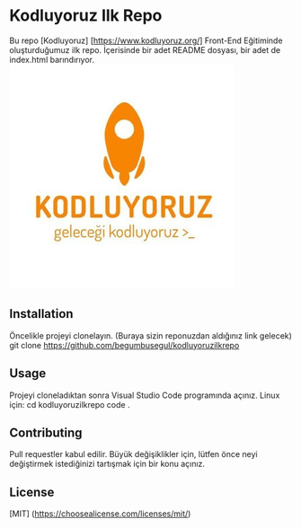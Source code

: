 # Kodluyoruz Ilk Repo 
Bu repo [Kodluyoruz] [https://www.kodluyoruz.org/] Front-End Eğitiminde oluşturduğumuz ilk repo. İçerisinde bir adet README dosyası, bir adet de index.html barındırıyor.
![](https://raw.githubusercontent.com/Kodluyoruz/taskforce/git/git/markdown-nedir-nasil-kullaniriz-/figures/kodluyoruz_logo.jpg)
## Installation
Öncelikle projeyi clonelayın. (Buraya sizin reponuzdan aldığınız link gelecek) 
git clone https://github.com/begumbusegul/kodluyoruzilkrepo  
## Usage
Projeyi cloneladıktan sonra Visual Studio Code programında açınız.
Linux için:
cd kodluyoruzilkrepo
code . 
## Contributing
Pull requestler kabul edilir. Büyük değişiklikler için, lütfen önce neyi değiştirmek istediğinizi tartışmak için bir konu açınız. 
## License
[MIT] (https://choosealicense.com/licenses/mit/) 